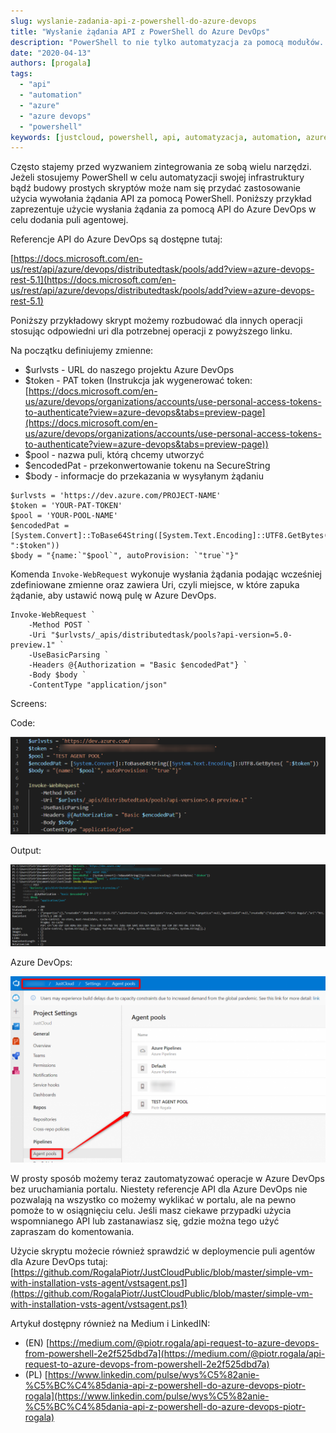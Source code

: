 ```yaml
---
slug: wyslanie-zadania-api-z-powershell-do-azure-devops
title: "Wysłanie żądania API z PowerShell do Azure DevOps"
description: "PowerShell to nie tylko automatyzacja za pomocą modułów. Możemy go również wykorzystać do wysyłania zapytań za pomocą API do różnych serwisów. W tym artykule zobaczysz jak to zrobić."
date: "2020-04-13"
authors: [progala]
tags: 
  - "api"
  - "automation"
  - "azure"
  - "azure devops"
  - "powershell"
keywords: [justcloud, powershell, api, automatyzacja, automation, azure, microsoft azure, ado, agents]
---
```


Często stajemy przed wyzwaniem zintegrowania ze sobą wielu narzędzi. Jeżeli stosujemy PowerShell w celu automatyzacji swojej infrastruktury bądź budowy prostych skryptów może nam się przydać zastosowanie użycia wywołania żądania API za pomocą PowerShell. Poniższy przykład zaprezentuje użycie wysłania żądania za pomocą API do Azure DevOps w celu dodania puli agentowej.

Referencje API do Azure DevOps są dostępne tutaj: 

[https://docs.microsoft.com/en-us/rest/api/azure/devops/distributedtask/pools/add?view=azure-devops-rest-5.1](https://docs.microsoft.com/en-us/rest/api/azure/devops/distributedtask/pools/add?view=azure-devops-rest-5.1)

Poniższy przykładowy skrypt możemy rozbudować dla innych operacji stosując odpowiedni uri dla potrzebnej operacji z powyższego linku.  

Na początku definiujemy zmienne:  

- $urlvsts - URL do naszego projektu Azure DevOps
- $token - PAT token (Instrukcja jak wygenerować token: [https://docs.microsoft.com/en-us/azure/devops/organizations/accounts/use-personal-access-tokens-to-authenticate?view=azure-devops&tabs=preview-page](https://docs.microsoft.com/en-us/azure/devops/organizations/accounts/use-personal-access-tokens-to-authenticate?view=azure-devops&tabs=preview-page))
- $pool - nazwa puli, którą chcemy utworzyć
- $encodedPat - przekonwertowanie tokenu na SecureString
- $body - informacje do przekazania w wysyłanym żądaniu

<!--truncate-->
```
$urlvsts = 'https://dev.azure.com/PROJECT-NAME'
$token = 'YOUR-PAT-TOKEN'
$pool = 'YOUR-POOL-NAME'
$encodedPat = [System.Convert]::ToBase64String([System.Text.Encoding]::UTF8.GetBytes( ":$token"))
$body = "{name:`"$pool`", autoProvision: `"true`"}"
```
Komenda `Invoke-WebRequest` wykonuje wysłania żądania podając wcześniej zdefiniowane zmienne oraz zawiera Uri, czyli miejsce, w które zapuka żądanie, aby ustawić nową pulę w Azure DevOps.
```
Invoke-WebRequest `
    -Method POST `
    -Uri "$urlvsts/_apis/distributedtask/pools?api-version=5.0-  preview.1" `
    -UseBasicParsing `
    -Headers @{Authorization = "Basic $encodedPat"} `
    -Body $body `
    -ContentType "application/json"
```
Screens:

Code:

![](images/2020-04-13_14h12_09.png)

Output:

![](images/2020-04-13_14h12_53.png)

Azure DevOps:

![](images/2020-04-13_14h14_02-1024x604.png)

W prosty sposób możemy teraz zautomatyzować operacje w Azure DevOps bez uruchamiania portalu. Niestety referencje API dla Azure DevOps nie pozwalają na wszystko co możemy wyklikać w portalu, ale na pewno pomoże to w osiągnięciu celu. Jeśli masz ciekawe przypadki użycia wspomnianego API lub zastanawiasz się, gdzie można tego użyć zapraszam do komentowania.

Użycie skryptu możecie również sprawdzić w deploymencie puli agentów dla Azure DevOps tutaj: [https://github.com/RogalaPiotr/JustCloudPublic/blob/master/simple-vm-with-installation-vsts-agent/vstsagent.ps1](https://github.com/RogalaPiotr/JustCloudPublic/blob/master/simple-vm-with-installation-vsts-agent/vstsagent.ps1)

Artykuł dostępny również na Medium i LinkedIN:

- (EN) [https://medium.com/@piotr.rogala/api-request-to-azure-devops-from-powershell-2e2f525dbd7a](https://medium.com/@piotr.rogala/api-request-to-azure-devops-from-powershell-2e2f525dbd7a)
- (PL) [https://www.linkedin.com/pulse/wys%C5%82anie-%C5%BC%C4%85dania-api-z-powershell-do-azure-devops-piotr-rogala](https://www.linkedin.com/pulse/wys%C5%82anie-%C5%BC%C4%85dania-api-z-powershell-do-azure-devops-piotr-rogala)
